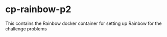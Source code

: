 # cp-rainbow-p2
This contains the Rainbow docker container for setting up Rainbow for the challenge problems

